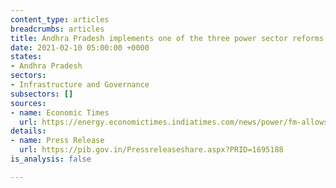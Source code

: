 ```yaml
---
content_type: articles
breadcrumbs: articles
title: Andhra Pradesh implements one of the three power sector reforms
date: 2021-02-10 05:00:00 +0000
states:
- Andhra Pradesh
sectors:
- Infrastructure and Governance
subsectors: []
sources:
- name: Economic Times
  url: https://energy.economictimes.indiatimes.com/news/power/fm-allows-andhra-to-borrow-additional-rs-1515-crore-to-undertake-power-sector-reforms/80699042
details:
- name: Press Release
  url: https://pib.gov.in/Pressreleaseshare.aspx?PRID=1695188
is_analysis: false

---
```

